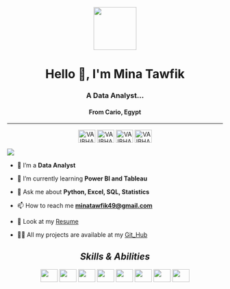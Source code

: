 <div align="center">
      <img src="https://www.caxsol.com/assets/img/data-analysis.gif" width="100" />
</div>   
<h1 align="center">Hello 👋, I'm Mina Tawfik</h1>
<h3 align="center"> A Data Analyst...</h3>
<h4 align='center' >From Cario, Egypt </h4>
<hr>
<p align="center">
    <a href="https://www.linkedin.com/in/mina-tawfik-41570a218" target="_blank"><img align="center"
             src="https://raw.githubusercontent.com/rahuldkjain/github-profile-readme-generator/master/src/images/icons/Social/linked-in-alt.svg"
            alt="VAIBHAV" height="30" width="40" /></a>
     <a href="https://www.datacamp.com/portfolio/MinaTawfik" target="_blank"><img align="center"
             src="https://www.svgrepo.com/show/349332/datacamp.svg"
            alt="VAIBHAV" height="30" width="40" /></a>
      <a href="https://www.coursera.org/user/495f803ff9e7a962c2922bc8102ff104" target="_blank"><img align="center"
             src="https://www.svgrepo.com/show/353608/coursera.svg"
            alt="VAIBHAV" height="30" width="40" /></a>
      <a href="https://www.kaggle.com/minaaa01" target="_blank"><img align="center"
             src="https://www.svgrepo.com/show/349422/kaggle.svg"
            alt="VAIBHAV" height="30" width="40" /></a>
 <p align="left"> <img src="https://komarev.com/ghpvc/?username=Minaaa01&label=PROFILE+VIEWS&color=lightgrey&style=plastic"/></p>

- 🔭 I’m a **Data Analyst**

- 🌱 I’m currently learning **Power BI and Tableau**

- 💬 Ask me about **Python, Excel, SQL, Statistics**

- 📫 How to reach me
 **minatawfik49@gmail.com**
- 📃 Look at my [Resume](https://drive.google.com/file/d/1g11cNloWcliCzsbyffEpu8MDctAQI8jD/view?usp=sharing) 

- 👨‍💻 All my projects are available at my [Git_Hub](https://github.com/Minaaa01)

<h2 align="center"><i>Skills & Abilities</i></h2>
<p align="center">
    <a target="_blank"><img align="center"
             src="https://www.svgrepo.com/show/303251/mysql-logo.svg"
             height="30" width="40" /></a>
     <a target="_blank"><img align="center"
             src="https://www.svgrepo.com/show/452091/python.svg"
             height="30" width="40" /></a>
      <a target="_blank"><img align="center"
             src="https://www.svgrepo.com/show/499816/database.svg"
             height="30" width="40" /></a>
      <a target="_blank"><img align="center"
             src="https://www.svgrepo.com/show/452210/git.svg"
             height="30" width="40" /></a>
      <a target="_blank"><img align="center"
             src="https://www.svgrepo.com/show/374171/vscode.svg"
             height="30" width="40" /></a>
      <a target="_blank"><img align="center"
             src="https://www.svgrepo.com/show/373590/excel2.svg"
             height="30" width="40" /></a>
      <a target="_blank"><img align="center"
             src="https://www.svgrepo.com/show/354428/tableau-icon.svg"
             height="30" width="40" /></a>
      <a target="_blank"><img align="center"
             src="https://logohistory.net/wp-content/uploads/2023/05/Power-BI-Symbol.png"
             height="30" width="40" /></a>
